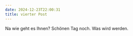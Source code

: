 ```yaml
---
date: 2024-12-23T22:00:31
title: vierter Post
---
```


Na wie geht es Ihnen?
Schönen Tag noch.
Was wird werden.